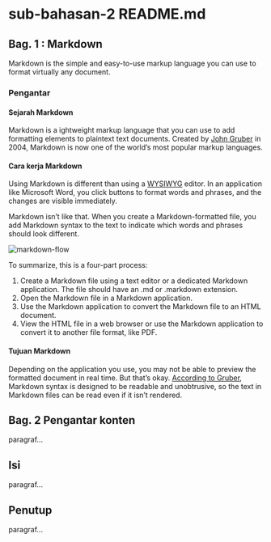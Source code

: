 # sub-bahasan-2 README.md

## Bag. 1 : Markdown 

Markdown is the simple and easy-to-use markup language you can use to format virtually any document.

### Pengantar

#### Sejarah Markdown

Markdown is a ightweight markup language that you can use to add formatting elements to plaintext text documents. Created by [John Gruber](https://daringfireball.net/projects/markdown/) in 2004, Markdown is now one of the world’s most popular markup languages.

#### Cara kerja Markdown

Using Markdown is different than using a [WYSIWYG](https://en.wikipedia.org/wiki/WYSIWYG) editor. In an application like Microsoft Word, you click buttons to format words and phrases, and the changes are visible immediately. 

Markdown isn’t like that. When you create a Markdown-formatted file, you add Markdown syntax to the text to indicate which words and phrases should look different.

![markdown-flow](https://d33wubrfki0l68.cloudfront.net/75cdd78aba218a9abbfe91d2ba2cf540a7502d8c/553fa/assets/images/process.png "Cara Kerja Markdown")

To summarize, this is a four-part process:

1. Create a Markdown file using a text editor or a dedicated Markdown application. The file should have an .md or .markdown extension.
2. Open the Markdown file in a Markdown application.
3. Use the Markdown application to convert the Markdown file to an HTML document.
4. View the HTML file in a web browser or use the Markdown application to convert it to another file format, like PDF.

#### Tujuan Markdown

Depending on the application you use, you may not be able to preview the formatted document in real time. But that’s okay. [According to Gruber](http://daringfireball.net/projects/markdown/), Markdown syntax is designed to be readable and unobtrusive, so the text in Markdown files can be read even if it isn’t rendered.

## Bag. 2 Pengantar konten
paragraf...

## Isi
paragraf...

## Penutup
paragraf...